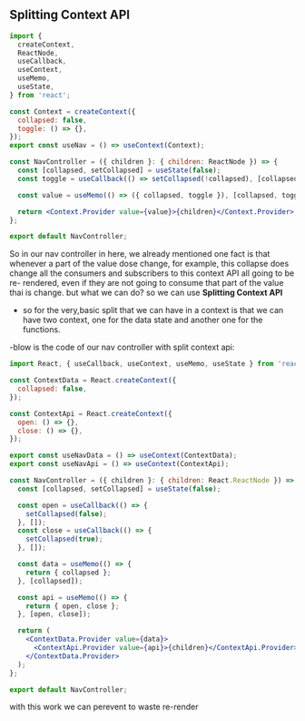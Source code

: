 ## Splitting Context API

```jsx
import {
  createContext,
  ReactNode,
  useCallback,
  useContext,
  useMemo,
  useState,
} from 'react';

const Context = createContext({
  collapsed: false,
  toggle: () => {},
});
export const useNav = () => useContext(Context);

const NavController = ({ children }: { children: ReactNode }) => {
  const [collapsed, setCollapsed] = useState(false);
  const toggle = useCallback(() => setCollapsed(!collapsed), [collapsed]);

  const value = useMemo(() => ({ collapsed, toggle }), [collapsed, toggle]);

  return <Context.Provider value={value}>{children}</Context.Provider>;
};

export default NavController;
```

So in our nav controller in here, we already mentioned one fact is that whenever a part of the value dose change, for example, this collapse does change all the consumers and subscribers to this context API all going to be re- rendered, even if they are not going to consume that part of the value thai is change. but what we can do? so we can use **Splitting Context API**

- so for the very,basic split that we can have in a context is that we can have two context, one for the data state and another one for the functions.

-blow is the code of our nav controller with split context api:

```jsx
import React, { useCallback, useContext, useMemo, useState } from 'react';

const ContextData = React.createContext({
  collapsed: false,
});

const ContextApi = React.createContext({
  open: () => {},
  close: () => {},
});

export const useNavData = () => useContext(ContextData);
export const useNavApi = () => useContext(ContextApi);

const NavController = ({ children }: { children: React.ReactNode }) => {
  const [collapsed, setCollapsed] = useState(false);

  const open = useCallback(() => {
    setCollapsed(false);
  }, []);
  const close = useCallback(() => {
    setCollapsed(true);
  }, []);

  const data = useMemo(() => {
    return { collapsed };
  }, [collapsed]);

  const api = useMemo(() => {
    return { open, close };
  }, [open, close]);

  return (
    <ContextData.Provider value={data}>
      <ContextApi.Provider value={api}>{children}</ContextApi.Provider>
    </ContextData.Provider>
  );
};

export default NavController;
```

with this work we can perevent to waste re-render
